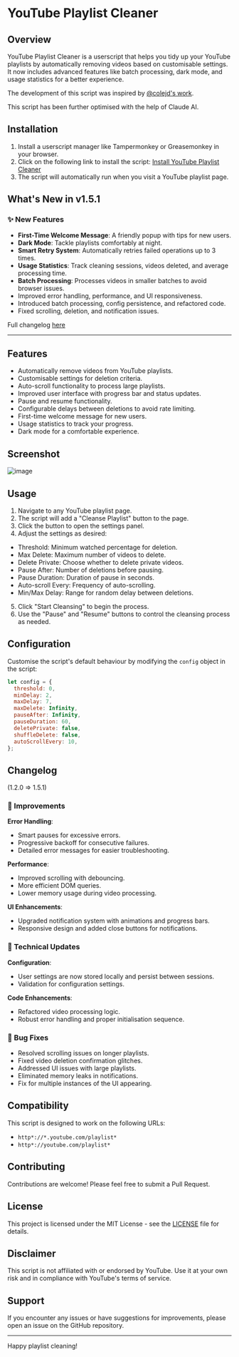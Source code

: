 # YouTube Playlist Cleaner

## Overview

YouTube Playlist Cleaner is a userscript that helps you tidy up your YouTube playlists by automatically removing videos based on customisable settings. It now includes advanced features like batch processing, dark mode, and usage statistics for a better experience.

The development of this script was inspired by [@colejd's work](https://gist.github.com/astamicu/eb351ce10451f1a51b71a1287d36880f?permalink_comment_id=4489588#gistcomment-4489588).

This script has been further optimised with the help of Claude AI.

## Installation

1. Install a userscript manager like Tampermonkey or Greasemonkey in your browser.
2. Click on the following link to install the script: [Install YouTube Playlist Cleaner](https://github.com/John-nata/YT-Playlist-Cleaner/raw/main/YT-playlist-cleaner.js)
3. The script will automatically run when you visit a YouTube playlist page.

## What's New in v1.5.1 

### ✨ New Features
- **First-Time Welcome Message**: A friendly popup with tips for new users.
- **Dark Mode**: Tackle playlists comfortably at night.
- **Smart Retry System**: Automatically retries failed operations up to 3 times.
- **Usage Statistics**: Track cleaning sessions, videos deleted, and average processing time.
- **Batch Processing**: Processes videos in smaller batches to avoid browser issues.
- Improved error handling, performance, and UI responsiveness.
- Introduced batch processing, config persistence, and refactored code.
- Fixed scrolling, deletion, and notification issues.

Full changelog [here](#changelog) 

---

## Features

- Automatically remove videos from YouTube playlists.
- Customisable settings for deletion criteria.
- Auto-scroll functionality to process large playlists.
- Improved user interface with progress bar and status updates.
- Pause and resume functionality.
- Configurable delays between deletions to avoid rate limiting.
- First-time welcome message for new users.
- Usage statistics to track your progress.
- Dark mode for a comfortable experience.

## Screenshot

![image](https://github.com/user-attachments/assets/965f8ed3-d66e-43d7-9240-f6b934d3485c)


## Usage

1. Navigate to any YouTube playlist page.
2. The script will add a "Cleanse Playlist" button to the page.
3. Click the button to open the settings panel.
4. Adjust the settings as desired:
 - Threshold: Minimum watched percentage for deletion.
 - Max Delete: Maximum number of videos to delete.
 - Delete Private: Choose whether to delete private videos.
 - Pause After: Number of deletions before pausing.
 - Pause Duration: Duration of pause in seconds.
 - Auto-scroll Every: Frequency of auto-scrolling.
 - Min/Max Delay: Range for random delay between deletions.
5. Click "Start Cleansing" to begin the process.
6. Use the "Pause" and "Resume" buttons to control the cleansing process as needed.

## Configuration

Customise the script's default behaviour by modifying the `config` object in the script:

```javascript
let config = {
  threshold: 0,
  minDelay: 2,
  maxDelay: 7,
  maxDelete: Infinity,
  pauseAfter: Infinity,
  pauseDuration: 60,
  deletePrivate: false,
  shuffleDelete: false,
  autoScrollEvery: 10,
};
```
## Changelog 
(1.2.0 => 1.5.1)

### 🔧 Improvements

**Error Handling**:
 - Smart pauses for excessive errors.
 - Progressive backoff for consecutive failures.
 - Detailed error messages for easier troubleshooting.

**Performance**:
 - Improved scrolling with debouncing.
 - More efficient DOM queries.
 - Lower memory usage during video processing.

**UI Enhancements**:
 - Upgraded notification system with animations and progress bars.
 - Responsive design and added close buttons for notifications.

### 💾 Technical Updates

**Configuration**:
 - User settings are now stored locally and persist between sessions.
 - Validation for configuration settings.

**Code Enhancements**:
 - Refactored video processing logic.
 - Robust error handling and proper initialisation sequence.

### 🐛 Bug Fixes
- Resolved scrolling issues on longer playlists.
- Fixed video deletion confirmation glitches.
- Addressed UI issues with large playlists.
- Eliminated memory leaks in notifications.
- Fix for multiple instances of the UI appearing.


## Compatibility

This script is designed to work on the following URLs:

-   `http*://*.youtube.com/playlist*`
-   `http*://youtube.com/playlist*`

## Contributing

Contributions are welcome! Please feel free to submit a Pull Request.

## License

This project is licensed under the MIT License - see the [LICENSE](LICENSE) file for details.

## Disclaimer

This script is not affiliated with or endorsed by YouTube. Use it at your own risk and in compliance with YouTube's terms of service.

## Support

If you encounter any issues or have suggestions for improvements, please open an issue on the GitHub repository.

----------

Happy playlist cleaning!

